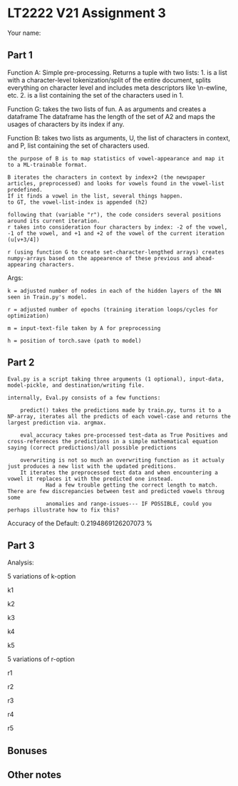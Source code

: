 # LT2222 V21 Assignment 3

Your name:

## Part 1
Function A: Simple pre-processing. 
	Returns a tuple with two lists: 
		1. is a list with a character-level tokenization/split of the entire document, splits everything on character level and includes meta descriptors like \n-ewline, etc.
		2. is a list containing the set of the characters used in 1. 

Function G:
	takes the two lists of fun. A as arguments and creates a dataframe
	The dataframe has the length of the set of A2 and maps the usages of characters by its index if any.


Function B:
	takes two lists as arguments, U, the list of characters in context, and P, list containing the set of characters used.

	the purpose of B is to map statistics of vowel-appearance and map it to a ML-trainable format.

	B iterates the characters in context by index+2 (the newspaper articles, preprocessed) and looks for vowels found in the vowel-list predefined.
	If it finds a vowel in the list, several things happen.
	to GT, the vowel-list-index is appended (h2)

	following that (variable "r"), the code considers several positions around its current iteration.
	r takes into consideration four characters by index: -2 of the vowel, -1 of the vowel, and +1 and +2 of the vowel of the current iteration (u[v+3/4])

	r (using function G to create set-character-lengthed arrays) creates numpy-arrays based on the appearence of these previous and ahead-appearing characters. 

Args:

	k = adjusted number of nodes in each of the hidden layers of the NN seen in Train.py's model.

	r = adjusted number of epochs (training iteration loops/cycles for optimization)

	m = input-text-file taken by A for preprocessing

	h = position of torch.save (path to model)


## Part 2
	Eval.py is a script taking three arguments (1 optional), input-data, model-pickle, and destination/writing file.

	internally, Eval.py consists of a few functions:

		predict() takes the predictions made by train.py, turns it to a NP-array, iterates all the predicts of each vowel-case and returns the largest prediction via. argmax. 

		eval_accuracy takes pre-processed test-data as True Positives and cross-references the predictions in a simple mathematical equation saying (correct predictions)/all possible predictions

		overwriting is not so much an overwriting function as it actualy just produces a new list with the updated preditions.
		It iterates the preprocessed test data and when encountering a vowel it replaces it with the predicted one instead. 
				Had a few trouble getting the correct length to match. There are few discrepancies between test and predicted vowels throug some 
				anomalies and range-issues--- IF POSSIBLE, could you perhaps illustrate how to fix this? 


Accuracy of the Default:
	0.2194869126207073 %

## Part 3
Analysis:

5 variations of k-option

k1

k2

k3

k4

k5


5 variations of r-option

r1

r2

r3

r4

r5










## Bonuses

## Other notes
